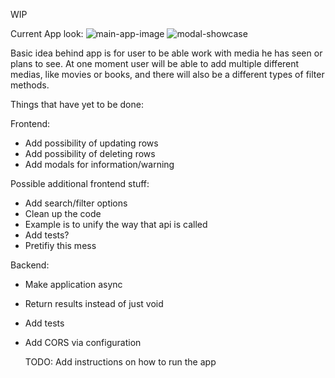 WIP

Current App look:
![main-app-image](https://github.com/user-attachments/assets/5a192503-3228-4074-bc0a-37870383b3c5)
![modal-showcase](https://github.com/user-attachments/assets/41a3fb1e-e735-449d-b133-85cd607cf8a0)

Basic idea behind app is for user to be able work with media he has seen or plans to see. At one moment user will be able to add multiple different medias, like movies or books, and there will also be a different types of filter methods.

Things that have yet to be done:

Frontend:
- Add possibility of updating rows
- Add possibility of deleting rows
- Add modals for information/warning

Possible additional frontend stuff:
- Add search/filter options
- Clean up the code
-   Example is to unify the way that api is called
- Add tests?
- Pretifiy this mess


Backend:
- Make application async
- Return results instead of just void
- Add tests
- Add CORS via configuration

  TODO:
  Add instructions on how to run the app
